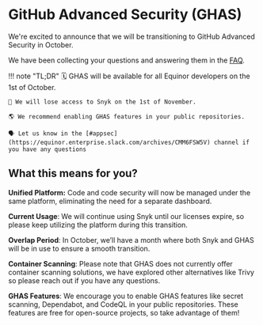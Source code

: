 # GitHub Advanced Security (GHAS)

We're excited to announce that we will be transitioning to GitHub Advanced Security in October.

We have been collecting your questions and answering them in the [FAQ](faq.md).

!!! note "TL;DR"
    🗓️ GHAS will be available for all Equinor developers on the 1st of October.

    🤷 We will lose access to Snyk on the 1st of November.

    🌎 We recommend enabling GHAS features in your public repositories.

    🗣️ Let us know in the [#appsec](https://equinor.enterprise.slack.com/archives/CMM6FSW5V) channel if you have any questions

## What this means for you?

**Unified Platform:** Code and code security will now be managed under the same platform, eliminating the need for a separate dashboard.

**Current Usage**: We will continue using Snyk until our licenses expire, so please keep utilizing the platform during this transition.

**Overlap Period**: In October, we’ll have a month where both Snyk and GHAS will be in use to ensure a smooth transition.

**Container Scanning**: Please note that GHAS does not currently offer container scanning solutions, we have explored other alternatives like Trivy so please reach out if you have any questions.

**GHAS Features**: We encourage you to enable GHAS features like secret scanning, Dependabot, and CodeQL in your public repositories. These features are free for open-source projects, so take advantage of them!
